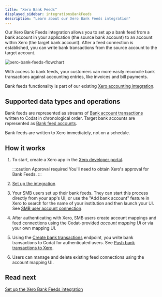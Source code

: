 ```yaml
---
title: "Xero Bank Feeds"
displayed_sidebar: integrationsBankFeeds
description: "Learn about our Xero Bank Feeds integration"
---
```


Our Xero Bank Feeds integration allows you to set up a bank feed from a bank account in your application (the source bank account) to an account within Xero (the target bank account). After a feed connection is established, you can write bank transactions from the source account to the target account.

![xero-bank-feeds-flowchart](/img/bank-feeds/xero-bank-feeds/xero-bank-feeds-flow-amended.png "Flowchart showing bank transactions written from your application to Xero")

With access to bank feeds, your customers can more easily reconcile bank transactions against accounting entries, like invoices and bill payments.

Bank feeds functionality is part of our existing [Xero accounting integration](/integrations/accounting/xero/accounting-xero).

## Supported data types and operations​

Bank feeds are represented as streams of [Bank account transactions](/bank-feeds-api#/schemas/BankTransactions) written to Codat in chronological order. Target bank accounts are represented as [Bank feed accounts](/bank-feeds-api#/schemas/BankFeedAccount).

Bank feeds are written to Xero immediately, not on a schedule.

## How it works​

1. To start, create a Xero app in the <a href="https://developer.xero.com/" target="_blank">Xero developer portal</a>.

   :::caution Approval required
   You'll need to obtain Xero's approval for Bank Feeds.
   :::

2. [Set up the integration](/integrations/bank-feeds/xero-bank-feeds/xero-bank-feeds-setup).

3. Your SMB users set up their bank feeds. They can start this process directly from your app's UI, or use the "Add bank account" feature in Xero to search for the name of your institution and then launch your UI. See [SMB user account connection](/integrations/bank-feeds/xero-bank-feeds/xero-bank-feeds-smb-user).

4. After authenticating with Xero, SMB users create account mappings and feed connections using the Codat-provided _account mapping UI_ or via your own mapping UI.

5. Using the [Create bank transactions](/bank-feeds-api#/operations/create-bank-transactions) endpoint, you write bank transactions to Codat for authenticated users. See [Push bank transactions to Xero](/integrations/bank-feeds/xero-bank-feeds/xero-bank-feeds-push-bank-transactions).

6. Users can manage and delete existing feed connections using the account mapping UI.

## Read next​

[Set up the Xero Bank Feeds integration](/integrations/bank-feeds/xero-bank-feeds/xero-bank-feeds-setup)

